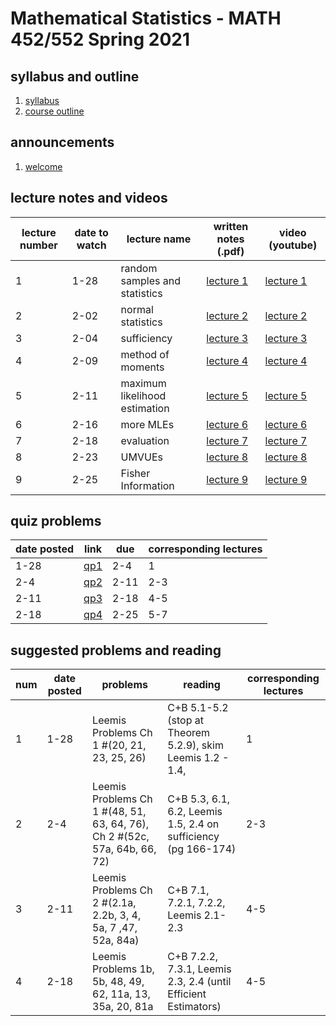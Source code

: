 # Mathematical Statistics - MATH 452/552 Spring 2021

## syllabus and outline

1. [syllabus](syllabus.md)
2. [course outline](outline.pdf)


## announcements

1. [welcome](announce/welcome.md)

## lecture notes and videos

lecture number | date to watch | lecture name | written notes (.pdf) | video (youtube) |
--- | --- | --- | --- | --- |
1 | 1-28 | random samples and statistics| [lecture 1](lns/lec1.pdf) | [lecture 1](https://youtu.be/OJ0woGBtGx4) |
2 | 2-02 | normal statistics| [lecture 2](lns/lec2.pdf) | [lecture 2](https://youtu.be/VDzTVhYpSas) |
3 | 2-04 | sufficiency| [lecture 3](lns/lec3.pdf) | [lecture 3](https://youtu.be/9RsodDdrbOA) |
4 | 2-09 | method of moments | [lecture 4](lns/lec4.pdf) | [lecture 4](https://youtu.be/mB14L8neaq4) |
5 | 2-11 | maximum likelihood estimation | [lecture 5](lns/lec5.pdf) | [lecture 5](https://youtu.be/ki0FiF5HMrg) |
6 | 2-16 | more MLEs | [lecture 6](lns/lec6.pdf) | [lecture 6](https://youtu.be/bGPcPIJEMg4) |
7 | 2-18 | evaluation | [lecture 7](lns/lec7.pdf) | [lecture 7](https://youtu.be/HNOf7_i2CNU) |
8 | 2-23 |  UMVUEs | [lecture 8](lns/lec8.pdf) | [lecture 8](https://youtu.be/XqLqiG4UK0A) |
9 | 2-25 | Fisher Information | [lecture 9](lns/lec9.pdf) | [lecture 9](https://youtu.be/kzFbHg_vbKY) | 

## quiz problems

date posted | link | due | corresponding lectures |
--- | --- | --- | --- |
1-28 | [qp1](qps/qp1.pdf) | 2-4 | 1 |
2-4 | [qp2](qps/qp2.pdf) | 2-11 | 2-3 |
2-11 | [qp3](qps/qp3.pdf) | 2-18 | 4-5 |
2-18 | [qp4](qps/qp4.pdf) | 2-25 | 5-7 |

## suggested problems and reading

num | date posted | problems | reading | corresponding lectures |
--- | --- | --- | --- | --- |
1 | 1-28 | Leemis Problems Ch 1 #(20, 21, 23, 25, 26)  | C+B 5.1-5.2 (stop at Theorem 5.2.9), skim Leemis 1.2 - 1.4,  | 1 |
2 | 2-4 | Leemis Problems Ch 1 #(48, 51, 63, 64, 76), Ch 2 #(52c, 57a, 64b, 66, 72) | C+B 5.3, 6.1, 6.2, Leemis 1.5, 2.4 on sufficiency (pg 166-174)   | 2-3 |
3 | 2-11 | Leemis Problems Ch 2 #(2.1a, 2.2b, 3, 4, 5a, 7 ,47, 52a, 84a) | C+B 7.1, 7.2.1, 7.2.2, Leemis 2.1-2.3 | 4-5 |
4 | 2-18 | Leemis Problems  1b, 5b, 48, 49, 62, 11a, 13, 35a, 20, 81a  | C+B 7.2.2, 7.3.1, Leemis 2.3, 2.4 (until Efficient Estimators)| 4-5 | 



